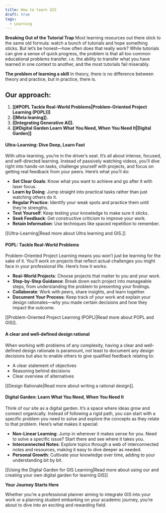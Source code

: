 ```yaml
---
title: How to learn GIS
draft: true
tags:
  - Learning
---
```

**Breaking Out of the Tutorial Trap**
Most learning resources out there stick to the same old formula: watch a bunch of tutorials and hope something sticks. But let’s be honest—how often does that really work? 
While tutorials can give a sense of quick progress, the problem is that all too common educational problems transfer. i.e. the ability to transfer what you have learned in one context to another, and the most tutorials fail miserably. 

**The problem of learning a skill**
In theory, there is no difference between theory and practice, but in practice, there is.

## Our approach:

1. **[[#POPL Tackle Real-World Problems|Problem-Oriented Project Learning (POPL)]]**
2. **[[Meta leaning]].**
3. **[[Integrating Generative AI]].**
4. **[[#Digital Garden Learn What You Need, When You Need It|Digital Garden]]**



#### Ultra-Learning: Dive Deep, Learn Fast

With ultra-learning, you’re in the driver’s seat. It’s all about intense, focused, and self-directed learning. Instead of passively watching videos, you’ll dive right into hands-on tasks, challenge yourself with projects, and focus on getting real feedback from your peers. Here’s what you’ll do:

* **Set Clear Goals**: Know what you want to achieve and go after it with laser focus.
* **Learn by Doing**: Jump straight into practical tasks rather than just watching others do it.
* **Regular Practice**: Identify your weak spots and practice them until they’re strengths.
* **Test Yourself**: Keep testing your knowledge to make sure it sticks.
* **Seek Feedback**: Get constructive criticism to improve your work.
* **Retain Information**: Use techniques like spaced repetition to remember. 

[[Ultra-Learning|Read more about Ultra learning and GIS.]]


#### POPL: Tackle Real-World Problems

Problem-Oriented Project Learning means you won’t just be learning for the sake of it. You’ll work on projects that reflect actual challenges you might face in your professional life. Here’s how it works:
  
* **Real-World Projects**: Choose projects that matter to you and your work.
* **Step-by-Step Guidance**: Break down each project into manageable steps, from understanding the problem to presenting your findings.
* **Collaborate**: Work with peers, share insights, and learn together.
* **Document Your Process**: Keep track of your work and explain your design rationales—why you made certain decisions and how they impact the outcome.

[[Problem-Oriented Project Learning (POPL)|Read more about POPL and GIS]].

#### A clear and well-defined design rational
When working with problems of any complexity, having a clear and well-defined design rationale is paramount, not least to document any design decisions but also to enable others to give qualified feedback relating to:
* A clear statement of objectives
* Reasoning behind decisions
* Clear overview of alternatives 

[[Design Rationale|Read more about writing a rational design]].

#### Digital Garden: Learn What You Need, When You Need It

Think of our site as a digital garden. It’s a space where ideas grow and connect organically. Instead of following a rigid path, you can start with a specific problem you need to solve and explore the concepts as they relate to that problem. Here’s what makes it special:

* **Non-Linear Learning**: Jump in wherever it makes sense for you. Need to solve a specific issue? Start there and see where it takes you.
* **Interconnected Notes**: Explore topics through a web of interconnected notes and resources, making it easy to dive deeper as needed.
* **Personal Growth**: Cultivate your knowledge over time, adding to your understanding bit by bit.

[[Using the Digital Garden for GIS Learning|Read more about using our and creating your own digital garden for learning GIS]]

**Your Journey Starts Here**

Whether you’re a professional planner aiming to integrate GIS into your work or a planning student embarking on your academic journey, you’re about to dive into an exciting and rewarding field. 

